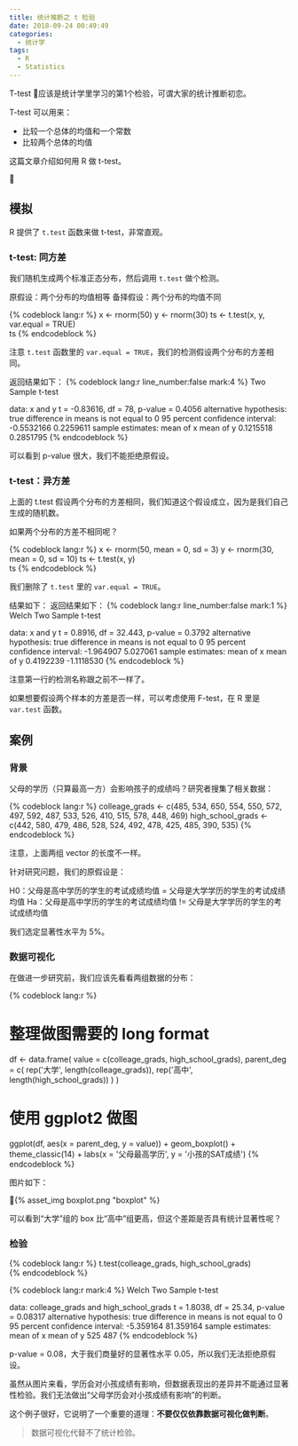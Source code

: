 ```yaml
---
title: 统计推断之 t 检验
date: 2018-09-24 00:49:49
categories:
  - 统计学
tags:
  - R
  - Statistics
---
```


T-test 应该是统计学里学习的第1个检验，可谓大家的统计推断初恋。

T-test 可以用来：
- 比较一个总体的均值和一个常数
- 比较两个总体的均值

这篇文章介绍如何用 R 做 t-test。

<!-- more -->

## 模拟

R 提供了 `t.test` 函数来做 t-test，非常直观。

### t-test: 同方差

我们随机生成两个标准正态分布，然后调用 `t.test` 做个检测。

原假设：两个分布的均值相等
备择假设：两个分布的均值不同

{% codeblock lang:r %}
x <- rnorm(50)
y <- rnorm(30)
ts <- t.test(x, y, var.equal = TRUE)  
ts
{% endcodeblock %}

注意 `t.test` 函数里的 `var.equal = TRUE`，我们的检测假设两个分布的方差相同。

返回结果如下：
{% codeblock lang:r line_number:false mark:4 %}
	Two Sample t-test

data:  x and y
t = -0.83616, df = 78, p-value = 0.4056
alternative hypothesis: true difference in means is not equal to 0
95 percent confidence interval:
 -0.5532166  0.2259611
sample estimates:
mean of x mean of y 
0.1215518 0.2851795 
{% endcodeblock %}

可以看到 p-value 很大，我们不能拒绝原假设。

### t-test：异方差

上面的 t.test 假设两个分布的方差相同，我们知道这个假设成立，因为是我们自己生成的随机数。

如果两个分布的方差不相同呢？

{% codeblock lang:r %}
x <- rnorm(50, mean = 0, sd = 3)
y <- rnorm(30, mean = 0, sd = 10)
ts <- t.test(x, y)  
ts
{% endcodeblock %}

我们删除了 `t.test` 里的 `var.equal = TRUE`。

结果如下：
返回结果如下：
{% codeblock lang:r line_number:false mark:1 %}
	Welch Two Sample t-test

data:  x and y
t = 0.8916, df = 32.443, p-value = 0.3792
alternative hypothesis: true difference in means is not equal to 0
95 percent confidence interval:
 -1.964907  5.027061
sample estimates:
 mean of x  mean of y 
 0.4192239 -1.1118530 
{% endcodeblock %}

注意第一行的检测名称跟之前不一样了。

如果想要假设两个样本的方差是否一样，可以考虑使用 F-test，在 R 里是 `var.test` 函数。

## 案例

### 背景
父母的学历（只算最高一方）会影响孩子的成绩吗？研究者搜集了相关数据：

{% codeblock lang:r %}
colleage_grads <- c(485, 534, 650, 554, 550, 572, 497, 592, 487, 533, 526, 410, 515, 578, 448, 469)
high_school_grads <- c(442, 580, 479, 486, 528, 524, 492, 478, 425, 485, 390, 535)
{% endcodeblock %}

注意，上面两组 vector 的长度不一样。

针对研究问题，我们的原假设是：

H0：父母是高中学历的学生的考试成绩均值 = 父母是大学学历的学生的考试成绩均值
Ha：父母是高中学历的学生的考试成绩均值 != 父母是大学学历的学生的考试成绩均值

我们选定显著性水平为 5%。

### 数据可视化

在做进一步研究前，我们应该先看看两组数据的分布：

{% codeblock lang:r %}
# 整理做图需要的 long format
df <- data.frame(
  value = c(colleage_grads, high_school_grads),
  parent_deg = c(
    rep('大学', length(colleage_grads)),
    rep('高中', length(high_school_grads))
  )
)

# 使用 ggplot2 做图
ggplot(df, aes(x = parent_deg, y = value)) + 
  geom_boxplot() +
  theme_classic(14) + 
  labs(x = '父母最高学历',
       y = '小孩的SAT成绩')
{% endcodeblock %}

图片如下：

{% asset_img boxplot.png  "boxplot" %}

可以看到“大学”组的 box 比“高中”组更高，但这个差距是否具有统计显著性呢？

### 检验

{% codeblock lang:r %}
t.test(colleage_grads, high_school_grads)  
{% endcodeblock %}


{% codeblock lang:r mark:4 %}
	Welch Two Sample t-test

data:  colleage_grads and high_school_grads
t = 1.8038, df = 25.34, p-value = 0.08317
alternative hypothesis: true difference in means is not equal to 0
95 percent confidence interval:
 -5.359164 81.359164
sample estimates:
mean of x mean of y 
      525       487 
{% endcodeblock %}

p-value = 0.08，大于我们商量好的显著性水平 0.05，所以我们无法拒绝原假设。

虽然从图片来看，学历会对小孩成绩有影响，但数据表现出的差异并不能通过显著性检验。我们无法做出“父母学历会对小孩成绩有影响”的判断。

这个例子很好，它说明了一个重要的道理：**不要仅仅依靠数据可视化做判断**。

> 数据可视化代替不了统计检验。
